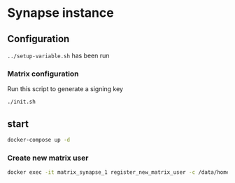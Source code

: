 # Synapse instance

## Configuration

`../setup-variable.sh` has been run

### Matrix configuration

Run this script to generate a signing key

```bash
./init.sh
```

## start

```bash
docker-compose up -d
```

### Create new matrix user

```bash
docker exec -it matrix_synapse_1 register_new_matrix_user -c /data/homeserver.yaml
```
